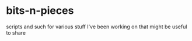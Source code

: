 bits-n-pieces
=============

scripts and such for various stuff I've been working on that might be useful to share